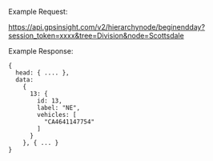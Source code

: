 Example Request:

https://api.gpsinsight.com/v2/hierarchynode/beginendday?session_token=xxxx&tree=Division&node=Scottsdale

Example Response:

    {
      head: { .... },
      data: 
        {
          13: {
            id: 13,
            label: "NE",
            vehicles: [
              "CA4641147754"
            ]
          }
        }, { ... }
    }

